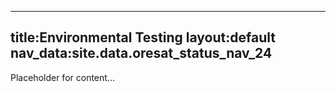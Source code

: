 

---

title:Environmental Testing
layout:default
nav_data:site.data.oresat_status_nav_24
---


Placeholder for content...
